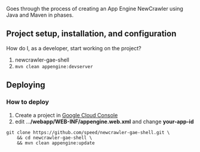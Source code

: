 

Goes through the process of creating an App Engine NewCrawler using Java and Maven in phases.


## Project setup, installation, and configuration

How do I, as a developer, start working on the project?

1. newcrawler-gae-shell
1. `mvn clean appengine:devserver`

<!---
1. What dependencies does it have (where are they expressed) and how do I install them?
1. Can I see the project working before I change anything?

How do I run the project's automated tests?

* Unit Tests

* Integration Tests
 -->

## Deploying

### How to deploy

1. Create a project in [Google Cloud Console](https://cloud.google.com/console)
2. edit ...**/webapp/WEB-INF/appengine.web.xml** and change **your-app-id**
```
git clone https://github.com/speed/newcrawler-gae-shell.git \
   	&& cd newcrawler-gae-shell \
   	&& mvn clean appengine:update
```


